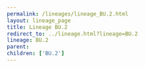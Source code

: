 ```yaml
---
permalink: /lineages/lineage_BU.2.html
layout: lineage_page
title: Lineage BU.2
redirect_to: ../lineage.html?lineage=BU.2
lineage: BU.2
parent: 
children: ['BU.2']
---
```

